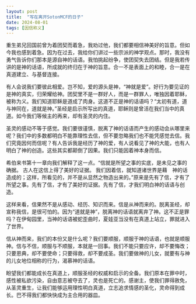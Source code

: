 ```yaml
---
layout: post
title:  "写在离开SotonMCF的日子"
date: 2024-08-01
tags: [因信称义]
---
```


重生弟兄回国前曾为着团契而着急，我劝过他，我们都要相信神美好的旨意。但如今我也感到着急。因为在过去，我给你们讲过一些宗派的神学观点。那时，我没有勇气告诉你们那本是源自神的话语。我怕挑起纷争，使团契失去团结。但是我若传讲的是神的话语，所成就的终归在于神的旨意。合一不是表面上的和睦，合一是在真道建立、与基督连接。

有人会说我们要彼此相爱。岂不知，爱的源头是神，“神就是爱”。好行为要见证的是神的真实，归荣耀给神。团契里不是一群好人，而是一群罪人，唯独因着耶稣，被称为义。我们知道耶稣是道成了肉身。这道不正是神的话语吗？“太初有道，道与神同在，道就是神。”圣经是启示所写出的真道，耶稣则是曾活在我们当中的真道。如今我们等候主的再来，却有圣灵的内住。

圣灵的感动不等于感觉。我们要很谨慎，脱离了神的话语而产生的感动会从哪里来呢？我们中的多数都明白不能靠理性去信，但不要忽略我们也不能凭感觉去信。我们究竟因何而信呢？有人告诉我是经历了神的爱，有人说看见了神的大能，也有人明白了神的创造。这些其实都颠倒了因果。我们只能因着神本身而信。

希伯来书第十一章向我们解释了这一点。“信就是所望之事的实底，是未见之事的确据。 古人在这信上得了美好的证据。 我们因着信，就知道诸世界是藉　神的话造成的；这样，所看见的，并不是从显然之物造出来的。”原来是先有了信，才有了所望之事。先有了信，才有了美好的证据。先有了信，才我们明白神的话语与创造。

这样来看，信果然不是从感动、经历、知识而来。信是从神而来的。脱离圣经，却宣称我信，是很可怕的。因为“道就是神”，脱离神的话语就离弃了神。这不正是罪吗？在伊甸园里，当神的话语被蛇歪曲时，夏娃亚当没有在真道上站立，罪就进入了世界。

信从神而来，我们的本份又是什么呢？我们要顺服，顺服于神的话语，也就是顺服神。信与不信，顺服与不顺服，本就是一回事。我们不能只要应许，却不要悔改；只要恩典，却不要使命；只要得救，却不要成圣。我们要做神的儿女，就要有与神的儿女地位相称的行为，渴慕神的话语。

盼望我们都能成长在真道上，顺服圣经的权威和启示的全备。我们原本在罪中时，感性被私欲污染，自由意志被夺去了，灵也是死亡的。感谢主，使我们罪得赦免，从圣灵重生，让我们能够运用理性明白真道，立志追求情感的圣化，灵命得到成长。巴不得我们都快快成为主合用的器皿。
